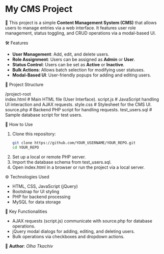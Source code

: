 # My CMS Project

📌 This project is a simple **Content Management System (CMS)** that allows users to manage entries via a web interface. It features user role management, status toggling, and CRUD operations via a modal-based UI.

🛠️ Features
- **User Management**: Add, edit, and delete users.
- **Role Assignment**: Users can be assigned as **Admin** or **User**.
- **Status Control**: Users can be set as **Active** or **Inactive**.
- **Bulk Actions**: Allows batch selection for modifying user statuses.
- **Modal-Based UI**: User-friendly popups for adding and editing users.

📂 Project Structure

/project-root  
index.html # Main HTML file (User Interface). 
script.js # JavaScript handling UI interaction and AJAX requests. 
style.css # Stylesheet for the CMS UI. 
source.php # Backend PHP script for handling requests. 
test_users.sql # Sample database script for test users. 

🚀 How to Use
1. Clone this repository:
   ```sh
   git clone https://github.com/YOUR_USERNAME/YOUR_REPO.git
   cd YOUR_REPO
2. Set up a local or remote PHP server.
3. Import the database schema from test_users.sql.
4. Open index.html in a browser or run the project via a local server.

⚙️ Technologies Used
- HTML, CSS, JavaScript (jQuery)
- Bootstrap for UI styling
- PHP for backend processing
- MySQL for data storage

📌 Key Functionalities
- AJAX requests (script.js) communicate with source.php for database operations.
- jQuery modal dialogs for adding, editing, and deleting users.
- Bulk operations via checkboxes and dropdown actions.

📌 **Author**: _Olha Tkachiv_  
